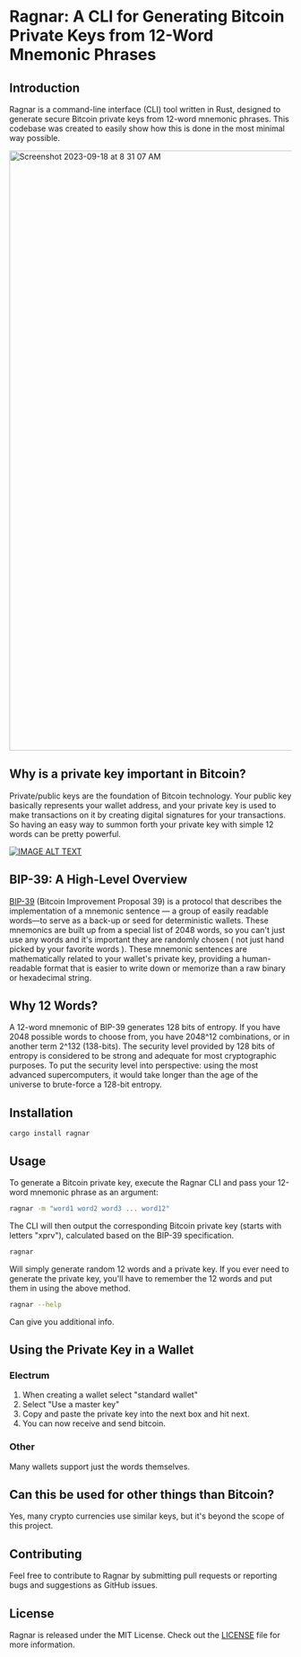 # Ragnar: A CLI for Generating Bitcoin Private Keys from 12-Word Mnemonic Phrases

## Introduction

Ragnar is a command-line interface (CLI) tool written in Rust, designed to generate secure Bitcoin private keys from 12-word mnemonic phrases. This codebase was created to easily show how this is done in the most minimal way possible.

<img width="1069" alt="Screenshot 2023-09-18 at 8 31 07 AM" src="https://github.com/richardanaya/ragnar/assets/294042/980b663f-eb7b-4ea9-9f7c-a24b971e4ab1">


## Why is a private key important in Bitcoin?

Private/public keys are the foundation of Bitcoin technology. Your public key basically represents your wallet address, and your private key is used to make transactions on it by creating digital signatures for your transactions. So having an easy way to summon forth your private key with simple 12 words can be pretty powerful.

[![IMAGE ALT TEXT](http://img.youtube.com/vi/s22eJ1eVLTU/0.jpg)](http://www.youtube.com/watch?v=s22eJ1eVLTU "Signing with public/private keys")

## BIP-39: A High-Level Overview

[BIP-39](https://github.com/bitcoin/bips/blob/master/bip-0039.mediawiki) (Bitcoin Improvement Proposal 39) is a protocol that describes the implementation of a mnemonic sentence — a group of easily readable words—to serve as a back-up or seed for deterministic wallets. These mnemonics are built up from a special list of 2048 words, so you can't just use any words and it's important they are randomly chosen ( not just hand picked by your favorite words ). These mnemonic sentences are mathematically related to your wallet's private key, providing a human-readable format that is easier to write down or memorize than a raw binary or hexadecimal string.

## Why 12 Words?

A 12-word mnemonic of BIP-39 generates 128 bits of entropy. If you have 2048 possible words to choose from, you have 2048^12 combinations, or in another term 2^132 (138-bits). The security level provided by 128 bits of entropy is considered to be strong and adequate for most cryptographic purposes. To put the security level into perspective: using the most advanced supercomputers, it would take longer than the age of the universe to brute-force a 128-bit entropy.

## Installation

```
cargo install ragnar
```

## Usage

To generate a Bitcoin private key, execute the Ragnar CLI and pass your 12-word mnemonic phrase as an argument:

```bash
ragnar -m "word1 word2 word3 ... word12"
```

The CLI will then output the corresponding Bitcoin private key (starts with letters "xprv"), calculated based on the BIP-39 specification.

```bash
ragnar
```

Will simply generate random 12 words and a private key. If you ever need to generate the private key, you'll have to remember the 12 words and put them in using the above method.


```bash
ragnar --help
```

Can give you additional info.

## Using the Private Key in a Wallet

### Electrum

1. When creating a wallet select "standard wallet"
2. Select "Use a master key"
3. Copy and paste the private key into the next box and hit next.
4. You can now receive and send bitcoin.

### Other

Many wallets support just the words themselves.

## Can this be used for other things than Bitcoin?

Yes, many crypto currencies use similar keys, but it's beyond the scope of this project.

## Contributing

Feel free to contribute to Ragnar by submitting pull requests or reporting bugs and suggestions as GitHub issues.

## License

Ragnar is released under the MIT License. Check out the [LICENSE](LICENSE) file for more information.
